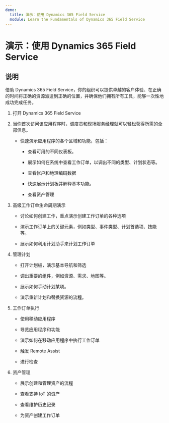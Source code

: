 ```yaml
---
demo:
  title: 演示：使用 Dynamics 365 Field Service
  module: Learn the Fundamentals of Dynamics 365 Field Service
---
```


# 演示：使用 Dynamics 365 Field Service

## 说明

借助 Dynamics 365 Field Service，你的组织可以提供卓越的客户体验、在正确的时间将正确的资源派遣到正确的位置，并确保他们拥有所有工具，能够一次性地成功完成任务。

1. 打开 Dynamics 365 Field Service 

2. 当你首次访问该应用程序时，调度员和现场服务经理就可以轻松获得所需的全部信息。 

    - 快速演示应用程序的各个区域和功能，包括： 

        - 查看可用的不同仪表板。 

        - 展示如何在系统中查看工作订单，以调出不同的类型、计划状态等。 

        - 查看帐户和地理编码数据

        - 快速展示计划板并解释基本功能。 

        - 查看资产管理

3. 高级工作订单生命周期演示

    - 讨论如何创建工作，重点演示创建工作订单的各种选项

    - 演示工作订单上的关键元素，例如类型、事件类型、计划首选项、技能等。

    - 展示如何利用计划助手来计划工作订单

4. 管理计划 

    - 打开计划板，演示基本导航和筛选

    - 调出重要的组件，例如资源、需求、地图等。 

    - 展示如何手动计划某项。 

    - 演示重新计划和替换资源的流程。 

5. 工作订单执行 

    - 使用移动应用程序 

    - 导览应用程序和功能

    - 演示如何在移动应用程序中执行工作订单

    - 触发 Remote Assist

    - 进行检查

6. 资产管理

    - 展示创建和管理资产的流程

    - 查看支持 IoT 的资产

    - 查看维护历史记录

    - 为资产创建工作订单

